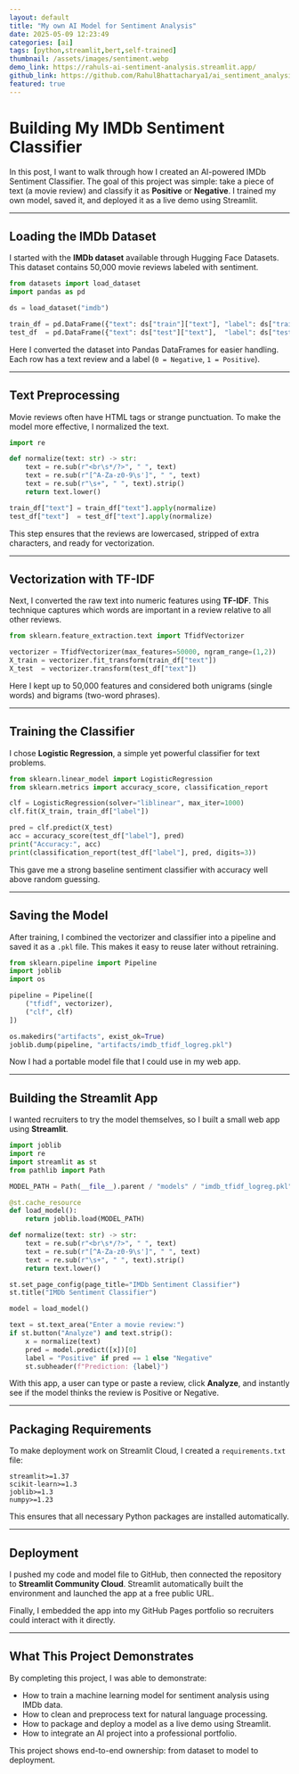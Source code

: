 ```yaml
---
layout: default
title: "My own AI Model for Sentiment Analysis"
date: 2025-05-09 12:23:49
categories: [ai]
tags: [python,streamlit,bert,self-trained]
thumbnail: /assets/images/sentiment.webp
demo_link: https://rahuls-ai-sentiment-analysis.streamlit.app/
github_link: https://github.com/RahulBhattacharya1/ai_sentiment_analysis
featured: true
---
```


# Building My IMDb Sentiment Classifier

In this post, I want to walk through how I created an AI-powered IMDb Sentiment Classifier. The goal of this project was simple: take a piece of text (a movie review) and classify it as **Positive** or **Negative**. I trained my own model, saved it, and deployed it as a live demo using Streamlit.

---

## Loading the IMDb Dataset

I started with the **IMDb dataset** available through Hugging Face Datasets. This dataset contains 50,000 movie reviews labeled with sentiment.

```python
from datasets import load_dataset
import pandas as pd

ds = load_dataset("imdb")

train_df = pd.DataFrame({"text": ds["train"]["text"], "label": ds["train"]["label"]})
test_df  = pd.DataFrame({"text": ds["test"]["text"],  "label": ds["test"]["label"]})
```

Here I converted the dataset into Pandas DataFrames for easier handling. Each row has a text review and a label (`0 = Negative`, `1 = Positive`).

---

## Text Preprocessing

Movie reviews often have HTML tags or strange punctuation. To make the model more effective, I normalized the text.

```python
import re

def normalize(text: str) -> str:
    text = re.sub(r"<br\s*/?>", " ", text)
    text = re.sub(r"[^A-Za-z0-9\s']", " ", text)
    text = re.sub(r"\s+", " ", text).strip()
    return text.lower()

train_df["text"] = train_df["text"].apply(normalize)
test_df["text"]  = test_df["text"].apply(normalize)
```

This step ensures that the reviews are lowercased, stripped of extra characters, and ready for vectorization.

---

## Vectorization with TF-IDF

Next, I converted the raw text into numeric features using **TF-IDF**. This technique captures which words are important in a review relative to all other reviews.

```python
from sklearn.feature_extraction.text import TfidfVectorizer

vectorizer = TfidfVectorizer(max_features=50000, ngram_range=(1,2))
X_train = vectorizer.fit_transform(train_df["text"])
X_test  = vectorizer.transform(test_df["text"])
```

Here I kept up to 50,000 features and considered both unigrams (single words) and bigrams (two-word phrases).

---

## Training the Classifier

I chose **Logistic Regression**, a simple yet powerful classifier for text problems.

```python
from sklearn.linear_model import LogisticRegression
from sklearn.metrics import accuracy_score, classification_report

clf = LogisticRegression(solver="liblinear", max_iter=1000)
clf.fit(X_train, train_df["label"])

pred = clf.predict(X_test)
acc = accuracy_score(test_df["label"], pred)
print("Accuracy:", acc)
print(classification_report(test_df["label"], pred, digits=3))
```

This gave me a strong baseline sentiment classifier with accuracy well above random guessing.

---

## Saving the Model

After training, I combined the vectorizer and classifier into a pipeline and saved it as a `.pkl` file. This makes it easy to reuse later without retraining.

```python
from sklearn.pipeline import Pipeline
import joblib
import os

pipeline = Pipeline([
    ("tfidf", vectorizer),
    ("clf", clf)
])

os.makedirs("artifacts", exist_ok=True)
joblib.dump(pipeline, "artifacts/imdb_tfidf_logreg.pkl")
```

Now I had a portable model file that I could use in my web app.

---

## Building the Streamlit App

I wanted recruiters to try the model themselves, so I built a small web app using **Streamlit**.

```python
import joblib
import re
import streamlit as st
from pathlib import Path

MODEL_PATH = Path(__file__).parent / "models" / "imdb_tfidf_logreg.pkl"

@st.cache_resource
def load_model():
    return joblib.load(MODEL_PATH)

def normalize(text: str) -> str:
    text = re.sub(r"<br\s*/?>", " ", text)
    text = re.sub(r"[^A-Za-z0-9\s']", " ", text)
    text = re.sub(r"\s+", " ", text).strip()
    return text.lower()

st.set_page_config(page_title="IMDb Sentiment Classifier")
st.title("IMDb Sentiment Classifier")

model = load_model()

text = st.text_area("Enter a movie review:")
if st.button("Analyze") and text.strip():
    x = normalize(text)
    pred = model.predict([x])[0]
    label = "Positive" if pred == 1 else "Negative"
    st.subheader(f"Prediction: {label}")
```

With this app, a user can type or paste a review, click **Analyze**, and instantly see if the model thinks the review is Positive or Negative.

---

## Packaging Requirements

To make deployment work on Streamlit Cloud, I created a `requirements.txt` file:

```
streamlit>=1.37
scikit-learn>=1.3
joblib>=1.3
numpy>=1.23
```

This ensures that all necessary Python packages are installed automatically.

---

## Deployment

I pushed my code and model file to GitHub, then connected the repository to **Streamlit Community Cloud**. Streamlit automatically built the environment and launched the app at a free public URL.

Finally, I embedded the app into my GitHub Pages portfolio so recruiters could interact with it directly.

---

## What This Project Demonstrates

By completing this project, I was able to demonstrate:
- How to train a machine learning model for sentiment analysis using IMDb data.  
- How to clean and preprocess text for natural language processing.  
- How to package and deploy a model as a live demo using Streamlit.  
- How to integrate an AI project into a professional portfolio.

This project shows end-to-end ownership: from dataset to model to deployment.
